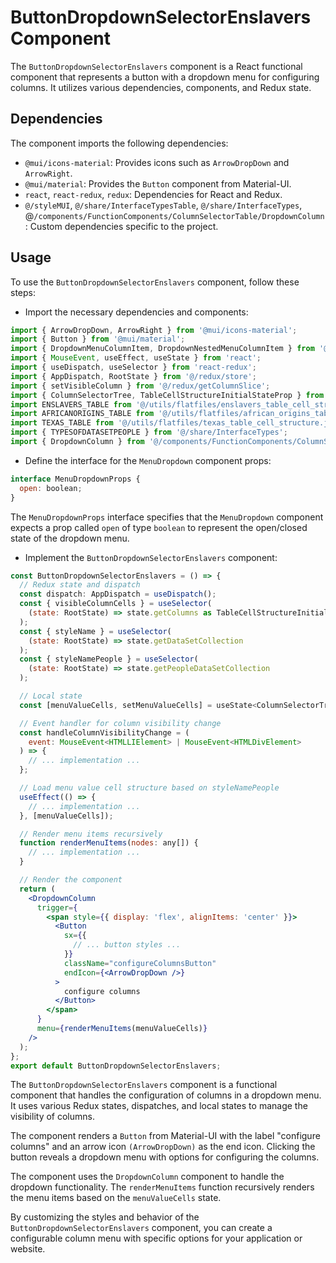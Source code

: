 # ButtonDropdownSelectorEnslavers Component

The `ButtonDropdownSelectorEnslavers` component is a React functional component that represents a button with a dropdown menu for configuring columns. It utilizes various dependencies, components, and Redux state.

## Dependencies
The component imports the following dependencies:

- `@mui/icons-material`: Provides icons such as `ArrowDropDown` and `ArrowRight`.
- `@mui/material`: Provides the `Button` component from Material-UI.
- `react`, `react-redux`, `redux`: Dependencies for React and Redux.
- `@/styleMUI`, `@/share/InterfaceTypesTable`, `@/share/InterfaceTypes`, @`/components/FunctionComponents/ColumnSelectorTable/DropdownColumn`: Custom dependencies specific to the project.

## Usage
To use the `ButtonDropdownSelectorEnslavers` component, follow these steps:

- Import the necessary dependencies and components:
```jsx
import { ArrowDropDown, ArrowRight } from '@mui/icons-material';
import { Button } from '@mui/material';
import { DropdownMenuColumnItem, DropdownNestedMenuColumnItem } from '@/styleMUI';
import { MouseEvent, useEffect, useState } from 'react';
import { useDispatch, useSelector } from 'react-redux';
import { AppDispatch, RootState } from '@/redux/store';
import { setVisibleColumn } from '@/redux/getColumnSlice';
import { ColumnSelectorTree, TableCellStructureInitialStateProp } from '@/share/InterfaceTypesTable';
import ENSLAVERS_TABLE from '@/utils/flatfiles/enslavers_table_cell_structure.json';
import AFRICANORIGINS_TABLE from '@/utils/flatfiles/african_origins_table_cell_structure.json';
import TEXAS_TABLE from '@/utils/flatfiles/texas_table_cell_structure.json';
import { TYPESOFDATASETPEOPLE } from '@/share/InterfaceTypes';
import { DropdownColumn } from '@/components/FunctionComponents/ColumnSelectorTable/DropdownColumn';
```

- Define the interface for the `MenuDropdown` component props:
```jsx
interface MenuDropdownProps {
  open: boolean;
}
```
The `MenuDropdownProps` interface specifies that the `MenuDropdown` component expects a prop called `open` of type `boolean` to represent the open/closed state of the dropdown menu.

- Implement the `ButtonDropdownSelectorEnslavers` component:

```jsx
const ButtonDropdownSelectorEnslavers = () => {
  // Redux state and dispatch
  const dispatch: AppDispatch = useDispatch();
  const { visibleColumnCells } = useSelector(
    (state: RootState) => state.getColumns as TableCellStructureInitialStateProp
  );
  const { styleName } = useSelector(
    (state: RootState) => state.getDataSetCollection
  );
  const { styleNamePeople } = useSelector(
    (state: RootState) => state.getPeopleDataSetCollection
  );

  // Local state
  const [menuValueCells, setMenuValueCells] = useState<ColumnSelectorTree[]>([]);

  // Event handler for column visibility change
  const handleColumnVisibilityChange = (
    event: MouseEvent<HTMLLIElement> | MouseEvent<HTMLDivElement>
  ) => {
    // ... implementation ...
  };

  // Load menu value cell structure based on styleNamePeople
  useEffect(() => {
    // ... implementation ...
  }, [menuValueCells]);

  // Render menu items recursively
  function renderMenuItems(nodes: any[]) {
    // ... implementation ...
  }

  // Render the component
  return (
    <DropdownColumn
      trigger={
        <span style={{ display: 'flex', alignItems: 'center' }}>
          <Button
            sx={{
              // ... button styles ...
            }}
            className="configureColumnsButton"
            endIcon={<ArrowDropDown />}
          >
            configure columns
          </Button>
        </span>
      }
      menu={renderMenuItems(menuValueCells)}
    />
  );
};
export default ButtonDropdownSelectorEnslavers;
```

The `ButtonDropdownSelectorEnslavers` component is a functional component that handles the configuration of columns in a dropdown menu. It uses various Redux states, dispatches, and local states to manage the visibility of columns.

The component renders a `Button` from Material-UI with the label "configure columns" and an arrow icon `(ArrowDropDown)` as the end icon. Clicking the button reveals a dropdown menu with options for configuring the columns.

The component uses the `DropdownColumn` component to handle the dropdown functionality. The `renderMenuItems` function recursively renders the menu items based on the `menuValueCells` state.

By customizing the styles and behavior of the `ButtonDropdownSelectorEnslavers` component, you can create a configurable column menu with specific options for your application or website.